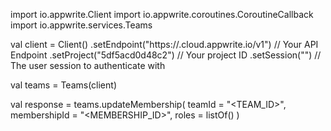 import io.appwrite.Client
import io.appwrite.coroutines.CoroutineCallback
import io.appwrite.services.Teams

val client = Client()
    .setEndpoint("https://<REGION>.cloud.appwrite.io/v1") // Your API Endpoint
    .setProject("5df5acd0d48c2") // Your project ID
    .setSession("") // The user session to authenticate with

val teams = Teams(client)

val response = teams.updateMembership(
    teamId = "<TEAM_ID>",
    membershipId = "<MEMBERSHIP_ID>",
    roles = listOf()
)
